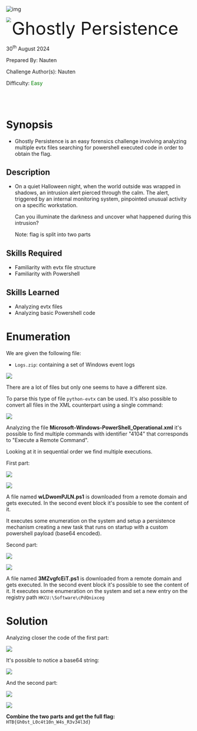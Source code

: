 ![img](assets/banner.png)

<img src='assets/htb.png' style='zoom: 80%;' align=left /> <font size='10'>Ghostly Persistence</font>

30<sup>th</sup> August 2024

Prepared By: Nauten

Challenge Author(s): Nauten

Difficulty: <font color='green'>Easy</font>

<br><br>

# Synopsis

- Ghostly Persistence is an easy forensics challenge involving analyzing multiple evtx files searching for powershell executed code in order to obtain the flag.

## Description

- On a quiet Halloween night, when the world outside was wrapped in shadows, an intrusion alert pierced through the calm. The alert, triggered by an internal monitoring system, pinpointed unusual activity on a specific workstation.

  Can you illuminate the darkness and uncover what happened during this intrusion? 
  
  Note: flag is split into two parts

## Skills Required

- Familiarity with evtx file structure
- Familiarity with Powershell

## Skills Learned

- Analyzing evtx files
- Analyzing basic Powershell code

# Enumeration

We are given the following file:

- `Logs.zip`: containing a set of Windows event logs

![](assets/8579e260-138c-4304-973f-783efdaefb8e.png)

There are a lot of files but only one seems to have a different size.

To parse this type of file `python-evtx` can be used. It's also possible to convert all files in the XML counterpart using a single command:

![](assets/e3dbc8fc-6f5e-4c24-89c8-f07ce25beb0d.png)

Analyzing the file **Microsoft-Windows-PowerShell_Operational.xml** it's possible to find multiple commands with identifier "4104" that corresponds to "Execute a Remote Command".

Looking at it in sequential order we find multiple executions.

First part:

![](assets/bb18b989-f630-4a25-9331-50a50e2d9eb0.png)

![](assets/b2cd3166-45f1-4cc1-90a0-813c89f414d8.png)

A file named **wLDwomPJLN.ps1** is downloaded from a remote domain and gets executed. 
In the second event block it's possible to see the content of it. 

It executes some enumeration on the system and setup a persistence mechanism creating a new task that runs on startup with a custom powershell payload (base64 encoded).

Second part:

![](assets/6a4877cb-bfea-434b-9c46-80f3d22a148e.png)

![](assets/6ddcf384-8eb1-4246-ba81-d1213f560504.png)

A file named **3MZvgfcEiT.ps1** is downloaded from a remote domain and gets executed. 
In the second event block it's possible to see the content of it. It executes some enumeration on the system and set a new entry on the registry path `HKCU:\Software\cPdQnixceg` 

# Solution

Analyzing closer the code of the first part:

![](assets/8a8458f9-9413-44c1-95b8-f779ed0a3834.png)

It's possible to notice a base64 string:

![](assets/370adade-3968-49b1-bf60-b2e8ba496e87.png)

And the second part:

![](assets/1dbbc924-a10c-48e0-9dc7-81caabab0cfc.png)

![](assets/bf129833-bb6b-4ee9-abe4-7655d769fa70.png)

**Combine the two parts and get the full flag:** `HTB{Gh0st_L0c4t10n_W4s_R3v34l3d}`